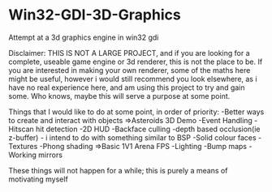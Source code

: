 # Win32-GDI-3D-Graphics
Attempt at a 3d graphics engine in win32 gdi

Disclaimer: THIS IS NOT A LARGE PROJECT, and if you are looking for a complete, useable game engine or 3d renderer, this is not the place to be. If you are interested in making your own renderer, some of the maths here might be useful, however i would still recommend you look elsewhere, as i have no real experience here, and am using this project to try and gain some. Who knows, maybe this will serve a purpose at some point.

Things that I would like to do at some point, in order of priority:
-Better ways to create and interact with objects
=>Asteroids 3D Demo
    -Event Handling
    -Hitscan hit detection
    -2D HUD
-Backface culling
-depth based occlusion(ie z-buffer) - i intend to do with something similar to BSP
-Solid colour faces
   -Textures
-Phong shading
=>Basic 1V1 Arena FPS
-Lighting
-Bump maps
-Working mirrors

These things will not happen for a while; this is purely a means of motivating myself
